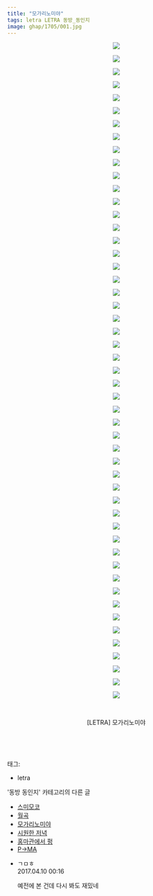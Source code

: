 ```yaml
---
title: "모가리노미야"
tags: letra LETRA 동방_동인지
image: ghap/1705/001.jpg
---
```

<div class="article">
<p style="text-align: center; clear: none; float: none;"><img src="{{ site.nasurl }}/ghap/1705/001.jpg"/></p>
<p style="text-align: center; clear: none; float: none;"><img src="{{ site.nasurl }}/ghap/1705/002.jpg"/></p>
<p style="text-align: center; clear: none; float: none;"><img src="{{ site.nasurl }}/ghap/1705/003.jpg"/></p>
<p style="text-align: center; clear: none; float: none;"><img src="{{ site.nasurl }}/ghap/1705/004.jpg"/></p>
<p style="text-align: center; clear: none; float: none;"><img src="{{ site.nasurl }}/ghap/1705/005.jpg"/></p>
<p style="text-align: center; clear: none; float: none;"><img src="{{ site.nasurl }}/ghap/1705/006.jpg"/></p>
<p style="text-align: center; clear: none; float: none;"><img src="{{ site.nasurl }}/ghap/1705/007.jpg"/></p>
<p style="text-align: center; clear: none; float: none;"><img src="{{ site.nasurl }}/ghap/1705/008.jpg"/></p>
<p style="text-align: center; clear: none; float: none;"><img src="{{ site.nasurl }}/ghap/1705/009.jpg"/></p>
<p style="text-align: center; clear: none; float: none;"><img src="{{ site.nasurl }}/ghap/1705/010.jpg"/></p>
<p style="text-align: center; clear: none; float: none;"><img src="{{ site.nasurl }}/ghap/1705/011.jpg"/></p>
<p style="text-align: center; clear: none; float: none;"><img src="{{ site.nasurl }}/ghap/1705/012.jpg"/></p>
<p style="text-align: center; clear: none; float: none;"><img src="{{ site.nasurl }}/ghap/1705/013.jpg"/></p>
<p style="text-align: center; clear: none; float: none;"><img src="{{ site.nasurl }}/ghap/1705/014.jpg"/></p>
<p style="text-align: center; clear: none; float: none;"><img src="{{ site.nasurl }}/ghap/1705/015.jpg"/></p>
<p style="text-align: center; clear: none; float: none;"><img src="{{ site.nasurl }}/ghap/1705/016.jpg"/></p>
<p style="text-align: center; clear: none; float: none;"><img src="{{ site.nasurl }}/ghap/1705/017.jpg"/></p>
<p style="text-align: center; clear: none; float: none;"><img src="{{ site.nasurl }}/ghap/1705/018.jpg"/></p>
<p style="text-align: center; clear: none; float: none;"><img src="{{ site.nasurl }}/ghap/1705/019.jpg"/></p>
<p style="text-align: center; clear: none; float: none;"><img src="{{ site.nasurl }}/ghap/1705/020.jpg"/></p>
<p style="text-align: center; clear: none; float: none;"><img src="{{ site.nasurl }}/ghap/1705/021.jpg"/></p>
<p style="text-align: center; clear: none; float: none;"><img src="{{ site.nasurl }}/ghap/1705/022.jpg"/></p>
<p style="text-align: center; clear: none; float: none;"><img src="{{ site.nasurl }}/ghap/1705/023.jpg"/></p>
<p style="text-align: center; clear: none; float: none;"><img src="{{ site.nasurl }}/ghap/1705/024.jpg"/></p>
<p style="text-align: center; clear: none; float: none;"><img src="{{ site.nasurl }}/ghap/1705/025.jpg"/></p>
<p style="text-align: center; clear: none; float: none;"><img src="{{ site.nasurl }}/ghap/1705/026.jpg"/></p>
<p style="text-align: center; clear: none; float: none;"><img src="{{ site.nasurl }}/ghap/1705/027.jpg"/></p>
<p style="text-align: center; clear: none; float: none;"><img src="{{ site.nasurl }}/ghap/1705/028.jpg"/></p>
<p style="text-align: center; clear: none; float: none;"><img src="{{ site.nasurl }}/ghap/1705/029.jpg"/></p>
<p style="text-align: center; clear: none; float: none;"><img src="{{ site.nasurl }}/ghap/1705/030.jpg"/></p>
<p style="text-align: center; clear: none; float: none;"><img src="{{ site.nasurl }}/ghap/1705/031.jpg"/></p>
<p style="text-align: center; clear: none; float: none;"><img src="{{ site.nasurl }}/ghap/1705/032.jpg"/></p>
<p style="text-align: center; clear: none; float: none;"><img src="{{ site.nasurl }}/ghap/1705/033.jpg"/></p>
<p style="text-align: center; clear: none; float: none;"><img src="{{ site.nasurl }}/ghap/1705/034.jpg"/></p>
<p style="text-align: center; clear: none; float: none;"><img src="{{ site.nasurl }}/ghap/1705/035.jpg"/></p>
<p style="text-align: center; clear: none; float: none;"><img src="{{ site.nasurl }}/ghap/1705/036.jpg"/></p>
<p style="text-align: center; clear: none; float: none;"><img src="{{ site.nasurl }}/ghap/1705/037.jpg"/></p>
<p style="text-align: center; clear: none; float: none;"><img src="{{ site.nasurl }}/ghap/1705/038.jpg"/></p>
<p style="text-align: center; clear: none; float: none;"><img src="{{ site.nasurl }}/ghap/1705/039.jpg"/></p>
<p style="text-align: center; clear: none; float: none;"><img src="{{ site.nasurl }}/ghap/1705/040.jpg"/></p>
<p style="text-align: center; clear: none; float: none;"><img src="{{ site.nasurl }}/ghap/1705/041.jpg"/></p>
<p style="text-align: center; clear: none; float: none;"><img src="{{ site.nasurl }}/ghap/1705/042.jpg"/></p>
<p style="text-align: center; clear: none; float: none;"><img src="{{ site.nasurl }}/ghap/1705/043.jpg"/></p>
<p style="text-align: center; clear: none; float: none;"><img src="{{ site.nasurl }}/ghap/1705/044.jpg"/></p>
<p style="text-align: center; clear: none; float: none;"><img src="{{ site.nasurl }}/ghap/1705/045.jpg"/></p>
<p style="text-align: center; clear: none; float: none;"><img src="{{ site.nasurl }}/ghap/1705/046.jpg"/></p>
<p style="text-align: center; clear: none; float: none;"><img src="{{ site.nasurl }}/ghap/1705/047.jpg"/></p>
<p style="text-align: center; clear: none; float: none;"><img src="{{ site.nasurl }}/ghap/1705/048.jpg"/></p>
<p style="text-align: center; clear: none; float: none;"><img src="{{ site.nasurl }}/ghap/1705/049.jpg"/></p>
<p style="text-align: center; clear: none; float: none;"><img src="{{ site.nasurl }}/ghap/1705/050.jpg"/></p>
<p style="text-align: center; clear: none; float: none;"><img src="{{ site.nasurl }}/ghap/1705/051.jpg"/></p>
<p style="text-align: center; clear: none; float: none;"><br/></p>
<p style="text-align: center; clear: none; float: none;">[LETRA] 모가리노미야</p>
<p style="text-align: center; clear: none; float: none;"><br/></p>
<p><br/></p>
</div><div class="tagTrail">
<p>태그: </p>
<ul>
<li>letra</li>
</ul>
</div><div class="another">
<p>'동방 동인지' 카테고리의 다른 글</p>
<ul>
<li><a href="/2016-08-19-ghap_1707">스미모코</a></li>
<li><a href="/2016-08-19-ghap_1706">월곡</a></li>
<li><a href="/2016-08-19-ghap_1705">모가리노미야</a></li>
<li><a href="/2016-08-19-ghap_1704">시원한 저녁</a></li>
<li><a href="/2016-08-19-ghap_1703">홍마관에서 펑</a></li>
<li><a href="/2016-08-19-ghap_1701">P→MA</a></li>
</ul>
</div><div class="cb_module cb_fluid">
<div class="cb_wrt cb_profile">
<div class="comment">
<ul>
<li class="cb_thumb_off" id="comment14961734">
<div class="cb_comment_area">
<div class="cb_info_area">
<div class="cb_section">
<span class="cb_nick_name">ㄱㅁㅎ</span>
</div>
<div class="cb_section">
<span class="cb_date">2017.04.10 00:16 </span>
</div>
</div>
<div class="cb_dsc_comment">
<p class="cb_dsc">
											예전에 본 건데 다시 봐도 재밌네
										</p>
</div>
</div></li>
</ul>
</div>
</div><!-- commentList close -->
</div>